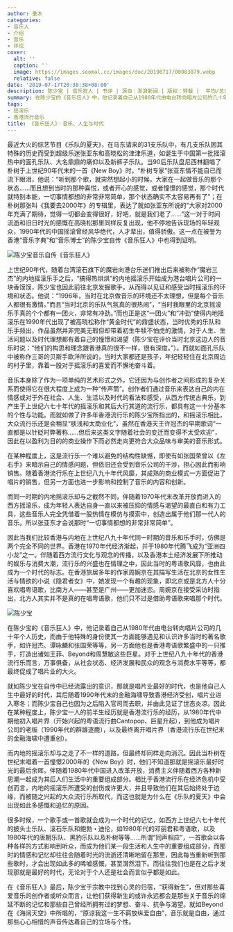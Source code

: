 ```yaml
---
author: 重木
categories:
- 音乐人
- 介绍
- 音乐
- 评论
cover:
  alt: ''
  caption: ''
  image: https://images.soomal.cc/images/doc/20190717/00083079.webp
  relative: false
date: '2019-07-17T20:38:38+08:00'
description: 陈少宝 | 音乐狂人 | 书评 | 源自：澎湃新闻 | 版权：转载 |  平均/总评分：10.00/30
summary: 在陈少宝的《音乐狂人》中，他记录着自己从1980年代由电台转向唱片公司的几十年个人历史，而由于他特殊的身份使其一方面能够遇见和认识许多当时的著名歌手，如许冠杰、谭咏麟和张国荣等等，另一方面他也是香港粤语歌繁盛中的一只推手……
tags:
- 摇滚乐
- 香港流行音乐
title: 《音乐狂人》：音乐、人生与时代
---
```


最近大火的综艺节目《乐队的夏天》，在马东请来的31支乐队中，有几支乐队因其特殊的历史而受到超级乐迷张亚东和高晓松的津津乐道，如诞生于中国第一批摇滚热中的面孔乐队、大名鼎鼎的痛仰以及新裤子乐队。当90后乐队盘尼西林翻唱了朴树于上世纪90年代末的一首《New Boy》时，“朴树专家”张亚东情不能自已而流下眼泪，他说：“听到那个歌，就突然想起小的时候，大家在一起做音乐的那个状态……而且想到当时的那种喜悦，或者开心的感觉，或者憧憬的感觉，那个时代就特别本能，一切事情都想的非常非常简单，那个状态确实不太容易再有了”；在朴树那张叫《我要去2000年》的专辑里，表达了就如张亚东所说的“大家对2000年充满了期待，觉得一切都会变得很好，好吧，就是我们老了……”这一对于时间流逝和旧日时光的感慨在高晓松那里同样反复出现，他不停地告诉现场的年轻观众，1990年代的中国摇滚曾经风华绝代，人才辈出，值得骄傲。这一点在被誉为香港“音乐字典”和“音乐博士”的陈少宝自传《音乐狂人》中也得到证明。

![陈少宝音乐自传《音乐狂人》](https://images.soomal.cc/images/doc/20190717/00083077_01.webp)





上世纪90年代，随着台湾滚石旗下的魔岩向港台乐迷们推出后来被称作“魔岩三杰”的内地摇滚乐手之后，“搞得热烘烘”的内地摇滚乐开始成为港台唱片公司的一块香馍馍，陈少宝也因此前往北京发掘歌手，从而得以见证和感受当时摇滚乐的环境和状态。他说：“1996年，当时在北京做音乐的环境还不太理想，但是每个音乐人都很有激情。”而且“当时北京的乐队气氛真的很热闹”，“当时我眼里的北京摇滚乐手真的个个都有一团火，非常有冲劲。”而也正是这“一团火”和“冲劲”使得内地摇滚乐在1990年代出现了被高晓松称作“黄金时代”的鼎盛状态，当时优秀的乐队和乐手频出，作品虽然并非完美无瑕但却带着初生牛犊不怕虎的激情，对于人生、生活问题以及时代理想都有着自己的憧憬和渴望（陈少宝在评价当时北京这边人的音乐时说：“他们的构思和理念跟香港真的很不一样，很有深度。”）。而就如面孔乐队中被称作三哥的贝斯手欧洋所说的，当时大家都还是孩子，年纪轻轻住在北京周边的村子里，靠着一股对于摇滚乐的喜爱而不懈地奋斗着。

音乐本身除了作为一项单纯的艺术形式之外，它还因为与创作者之间形成的复杂关系而使得它在很大程度上成为一种“传声筒”。创作者们通过音乐来表达自己的内在情感或对于外在社会、人生、生活以及时代的看法和感受，从西方传统古典乐，到产生于上世纪六七十年代的摇滚乐和其后大行其道的流行乐，都具有这一十分基本的个性与功能。而就如做了许多年香港流行乐的陈少宝所指出的，和摇滚乐相比，大众流行乐还是会稍显“肤浅和太商业化”，虽然在香港天王许冠杰的早期歌词“一直都是以针砭时弊著称……但后来这类文字随着社会的变迁而变得不太受欢迎”，因此在以盈利为目的的商业操作下而必然走向更符合大众品味与审美的音乐形式。

在某种程度上，这是流行乐一个难以避免的结构性缺憾，即使有如张国荣曾以《左右手》来暗示自己的情感问题，但依旧还会受到音乐公司的干涉，担心因此而影响销售。随着香港流行乐在上世纪八九十年代风靡，其成熟的商业模式一方面促进了唱片的销售，但另一方面也进一步影响和控制了音乐的内容和创新。

而同一时期的内地摇滚乐却与之截然不同，伴随着1970年代末改革开放而进入的西方摇滚乐，成为年轻人表达自身一直以来被压抑的情感与渴望的最直白和有力工具，这些音乐人完全凭借着一股热情在模仿与摸索中，创造出属于他们那一代人的音乐。所以张亚东才会说那时“一切事情都想的非常非常简单”。

因此当我们比较香港与内地在上世纪八九十年代同一时期的音乐和乐手时，仿佛是两个完全不同的世界。香港在1970年代经济渐起，并于1980年代腾飞成为“亚洲四小龙”之一。伴随着西方流行文化与观念的传播，以及香港本土经济发展下所推动的娱乐与消费大潮，流行乐的兴盛也在情理之中，因此当时的粤语歌风靡，也由此成为一个时代的标志。在香港旅居多年的作家周婉京在其描写生活在北京的女性生活与情欲的小说《隐君者女》中，她发现一个有趣的现象，即北京或是北方人十分喜欢唱粤语歌，比南方人――甚至是广州――更加迷恋。周婉京在接受采访时指出，北方人其实并不是真的在唱粤语歌，他们只不过是借助粤语歌来唱那个时代。

![陈少宝](https://images.soomal.cc/images/doc/20190717/00083078_01.webp)





在陈少宝的《音乐狂人》中，他记录着自己从1980年代由电台转向唱片公司的几十年个人历史，而由于他特殊的身份使其一方面能够遇见和认识许多当时的著名歌手，如许冠杰、谭咏麟和张国荣等等，另一方面他也是香港粤语歌繁盛中的一只推手，打造出诸如王菲、Beyond和周慧敏这些巨星。对于上世纪八九十年代的香港流行乐而言，万事俱备，从社会状态、经济发展和民众的观念与消费水平等等，都最终促成了唱片业的大火。

就如陈少宝在自传中已经流露出的意识，那就是唱片业最好的时代，也是他自己人生中最好的时代，其后随着1990年代末的金融海啸导致香港经济受创，唱片业进入寒冬；而陈少宝自己也因为之后陷入官司而去职，并由此见证了世态炎凉。因此在某种程度上，陈少宝一人的前半生经历就是香港流行乐的经历，从1980年代中期他初入唱片界（开始兴起的粤语流行曲Cantopop、巨星升起），到他成为唱片公司的老板（1990年代的群雄逐鹿），以及最终离开唱片界（香港流行乐在世纪末的金融海啸中遭重创）。

而内地的摇滚乐却与之走了不一样的道路，但最终却同样走向消沉。因此当朴树在世纪末唱着一首憧憬2000年的《New Boy》时，他们不知道那就是摇滚乐最好时光的最后余晖。伴随着1980年代中国进入改革开放，消费主义伴随着西方各种新思潮一起成为其后人们生活中的重要组成部分。相比于香港流行乐在经济危机中受创而言，内地的摇滚乐所遭受的创伤或许更大，并且导致他们在其后始终处于边缘，而被随之兴起的大众流行乐所取代，而这也就是为什么在《乐队的夏天》中会出现如此多感慨和追忆的原因。

很多时候，一个歌手或一首歌就会成为一个时代的记忆，如西方上世纪六七十年代的披头士乐队、滚石乐队和鲍勃・迪伦，如1980年代的邓丽君和粤语歌，以及1980年代的唐朝乐队、黑豹乐队以及朴树等等……所谓“同声相应”，一首歌会以各种各样的方式影响到听众，而成为他们某一段生活和人生中的重要组成部分，而那时的情感和记忆却往往会随着时光的流逝还清晰地留在那里，因此每当重新听到那些歌时，才会出现如此多的唏嘘感慨，甚至潸然泪下。而往往我们也是在之后才发现那就是最好的时代，无论对于个人还是社会而言似乎都是如此。

在《音乐狂人》最后，陈少宝于宗教中找到心灵的归宿，“获得新生”，但对那些喜爱音乐的创作者或听众而言，让他们获得新生的或许永远都会是那些关于音乐的绵延不断的记忆和那些自己曾经所拥有过的梦想、奋斗、抗争与渴望。就如Beyond在《海阔天空》中所唱的，“原谅我这一生不羁放纵爱自由”，音乐就是自由，通过那些心心相惜的声音传达着自己的立场与个性。